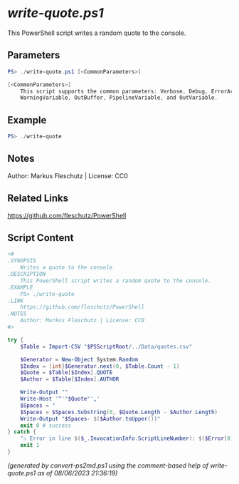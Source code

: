 *write-quote.ps1*
================

This PowerShell script writes a random quote to the console.

Parameters
----------
```powershell
PS> ./write-quote.ps1 [<CommonParameters>]

[<CommonParameters>]
    This script supports the common parameters: Verbose, Debug, ErrorAction, ErrorVariable, WarningAction, 
    WarningVariable, OutBuffer, PipelineVariable, and OutVariable.
```

Example
-------
```powershell
PS> ./write-quote

```

Notes
-----
Author: Markus Fleschutz | License: CC0

Related Links
-------------
https://github.com/fleschutz/PowerShell

Script Content
--------------
```powershell
<#
.SYNOPSIS
	Writes a quote to the console
.DESCRIPTION
	This PowerShell script writes a random quote to the console.
.EXAMPLE
	PS> ./write-quote
.LINK
	https://github.com/fleschutz/PowerShell
.NOTES
	Author: Markus Fleschutz | License: CC0
#>

try {
	$Table = Import-CSV "$PSScriptRoot/../Data/quotes.csv"

	$Generator = New-Object System.Random
	$Index = [int]$Generator.next(0, $Table.Count - 1)
	$Quote = $Table[$Index].QUOTE
	$Author = $Table[$Index].AUTHOR

	Write-Output ""
	Write-Host '“'"$Quote"'„'
	$Spaces = "                                                                                       "
	$Spaces = $Spaces.Substring(0, $Quote.Length - $Author.Length)
	Write-Output "$Spaces- $($Author.toUpper())"	
	exit 0 # success
} catch {
	"⚠️ Error in line $($_.InvocationInfo.ScriptLineNumber): $($Error[0])"
	exit 1
}
```

*(generated by convert-ps2md.ps1 using the comment-based help of write-quote.ps1 as of 08/06/2023 21:36:19)*
